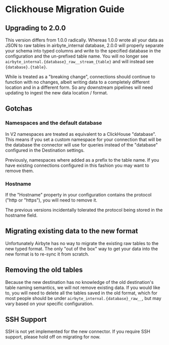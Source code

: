 # Clickhouse Migration Guide

## Upgrading to 2.0.0

This version differs from 1.0.0 radically. Whereas 1.0.0 wrote all your data
as JSON to raw tables in airbyte_internal database, 2.0.0 will properly separate
your schema into typed columns and write to the specified database in the
configuration and the un-prefixed table name. You will no longer see
`airbyte_internal.{database}_raw__stream_{table}` and will instead see
`{database}.{table}`.

While is treated as a "breaking change", connections should continue to function
with no changes, albeit writing data to a completely different location and in a
different form. So any downstream pipelines will need updating to ingest the new
data location / format.

## Gotchas

### Namespaces and the default database

In V2 namespaces are treated as equivalent to a ClickHouse "database". This
means if you set a custom namespace for your connection that will be the
database the connector will use for queries instead of the "database"
configured in the Destination settings.

Previously, namespaces where added as a prefix to the table name. If you have
existing connections configured in this fashion you may want to remove them.

### Hostname

If the "Hostname" property in your configuration contains the protocol ("http
or "https"), you will need to remove it.

The previous versions incidentally tolerated the protocol being stored in the
hostname field.

## Migrating existing data to the new format

Unfortunately Airbyte has no way to migrate the existing raw tables to the new
typed format. The only "out of the box" way to get your data into the new format
is to re-sync it from scratch.

## Removing the old tables

Because the new destination has no knowledge of the old destination's table
naming semantics, we will not remove existing data. If you would like to, you
will need to delete all the tables saved in the old format, which for most
people should be under `airbyte_internal.{database}_raw__`, but may vary based
on your specific configuration.

## SSH Support

SSH is not yet implemented for the new connector. If you require SSH support,
please hold off on migrating for now.